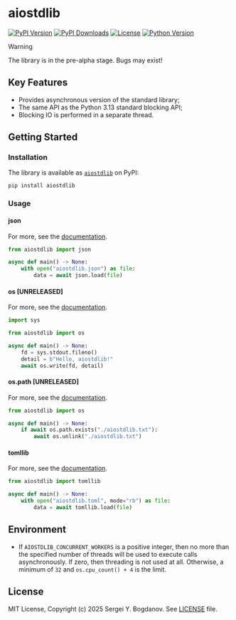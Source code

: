# aiostdlib

[![PyPI Version][shields/pypi/version]][pypi/homepage]
[![PyPI Downloads][shields/pypi/downloads]][pypi/homepage]
[![License][shields/pypi/license]][github/license]
[![Python Version][shields/python/version]][pypi/homepage]

> [!WARNING]
> The library is in the pre-alpha stage. Bugs may exist!

## Key Features

* Provides asynchronous version of the standard library;
* The same API as the Python 3.13 standard blocking API;
* Blocking IO is performed in a separate thread.

## Getting Started

### Installation

The library is available as [`aiostdlib`][pypi/homepage] on PyPI:

```shell
pip install aiostdlib
```

### Usage

#### json

For more, see the [documentation][docs/json].

```python
from aiostdlib import json

async def main() -> None:
    with open("aiostdlib.json") as file:
        data = await json.load(file)
```

#### os [UNRELEASED]

For more, see the [documentation][docs/os].

```python
import sys

from aiostdlib import os

async def main() -> None:
    fd = sys.stdout.fileno()
    detail = b"Hello, aiostdlib!"
    await os.write(fd, detail)
```

#### os.path [UNRELEASED]

For more, see the [documentation][docs/os.path].

```python
from aiostdlib import os

async def main() -> None:
    if await os.path.exists("./aiostdlib.txt"):
        await os.unlink("./aiostdlib.txt")
```

#### tomllib

For more, see the [documentation][docs/tomllib].

```python
from aiostdlib import tomllib

async def main() -> None:
    with open("aiostdlib.toml", mode="rb") as file:
        data = await tomllib.load(file)
```

## Environment

* If `AIOSTDLIB_CONCURRENT_WORKERS` is a positive integer, then no more than the specified number of
  threads will be used to execute calls asynchronously. If zero, then threading is not used at all.
  Otherwise, a minimum of `32` and `os.cpu_count() + 4` is the limit.

## License

MIT License, Copyright (c) 2025 Sergei Y. Bogdanov. See [LICENSE][github/license] file.

<!-- --- --- --- --- --- --- --- --- --- --- --- --- --- --- --- --- --- --- --- --- --- --- --- -->

[docs/json]: https://aiostdlib.readthedocs.io/en/latest/json.html
[docs/os]: https://aiostdlib.readthedocs.io/en/latest/os.html
[docs/os.path]: https://aiostdlib.readthedocs.io/en/latest/os.path.html
[docs/tomllib]: https://aiostdlib.readthedocs.io/en/latest/tomllib.html

[github/license]: https://github.com/syubogdanov/aiostdlib/tree/main/LICENSE

[pypi/homepage]: https://pypi.org/project/aiostdlib/

[shields/pypi/downloads]: https://img.shields.io/pypi/dm/aiostdlib.svg?color=green
[shields/pypi/license]: https://img.shields.io/pypi/l/aiostdlib.svg?color=green
[shields/pypi/version]: https://img.shields.io/pypi/v/aiostdlib.svg?color=green
[shields/python/version]: https://img.shields.io/pypi/pyversions/aiostdlib.svg?color=green
